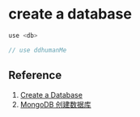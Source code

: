 # create a database

```javascript
use <db>

// use ddhumanMe
```

## Reference

1. [Create a Database](https://docs.mongodb.com/manual/core/databases-and-collections/#databases)
2. [MongoDB 创建数据库](https://www.mongodb.org.cn/tutorial/8.html)



